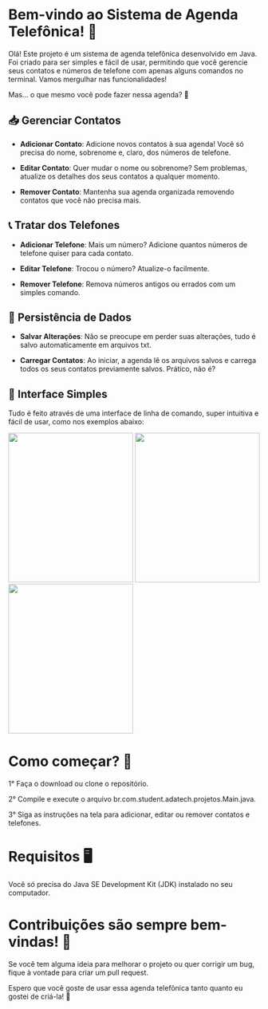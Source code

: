 # Bem-vindo ao Sistema de Agenda Telefônica! 📒

Olá! Este projeto é um sistema de agenda telefônica desenvolvido em Java. Foi criado para ser simples e fácil de usar, permitindo que você gerencie seus contatos e números de telefone com apenas alguns comandos no terminal. Vamos mergulhar nas funcionalidades! 

Mas... o que mesmo você pode fazer nessa agenda? 🌟

## 📥 Gerenciar Contatos

- **Adicionar Contato**: Adicione novos contatos à sua agenda! Você só precisa do nome, sobrenome e, claro, dos números de telefone.

- **Editar Contato**: Quer mudar o nome ou sobrenome? Sem problemas, atualize os detalhes dos seus contatos a qualquer momento.

- **Remover Contato**: Mantenha sua agenda organizada removendo contatos que você não precisa mais.

  

## 📞 Tratar dos Telefones

- **Adicionar Telefone**: Mais um número? Adicione quantos números de telefone quiser para cada contato.

- **Editar Telefone**: Trocou o número? Atualize-o facilmente.

- **Remover Telefone**: Remova números antigos ou errados com um simples comando.

  

## 💾 Persistência de Dados

- **Salvar Alterações**: Não se preocupe em perder suas alterações, tudo é salvo automaticamente em arquivos txt.

- **Carregar Contatos**: Ao iniciar, a agenda lê os arquivos salvos e carrega todos os seus contatos previamente salvos. Prático, não é?

  

## 👀 Interface Simples

Tudo é feito através de uma interface de linha de comando, super intuitiva e fácil de usar, como nos exemplos abaixo:

<img src="https://github.com/engdvj/agenda-contatos/assets/153877813/9b4a6814-ede7-463f-aafa-e9179a776178" width="250" height="300"> <img src="https://github.com/engdvj/agenda-contatos/assets/153877813/2ec9389b-f0d6-433d-b95a-da2a1561141e" width="250" height="300"> <img src="https://github.com/engdvj/agenda-contatos/assets/153877813/1cb02f28-fc7a-4552-a12b-5791675a8a91" width="250" height="300">



# Como começar? 🚀

1° Faça o download ou clone o repositório.

2° Compile e execute o arquivo br.com.student.adatech.projetos.Main.java.

3° Siga as instruções na tela para adicionar, editar ou remover contatos e telefones.



# Requisitos 🖥️

Você só precisa do Java SE Development Kit (JDK) instalado no seu computador.


# Contribuições são sempre bem-vindas! 🤝

Se você tem alguma ideia para melhorar o projeto ou quer corrigir um bug, fique à vontade para criar um pull request.

Espero que você goste de usar essa agenda telefônica tanto quanto eu gostei de criá-la! 🎉
